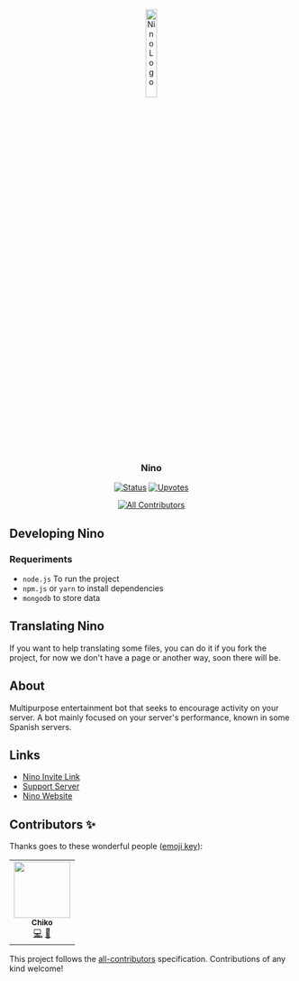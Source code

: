 <div align="center">
<img src="https://cdn.discordapp.com/attachments/956530001761673246/976512294278299680/image.png?size=4096" width="20%" alt="Nino Logo">

### Nino 

[![Status](https://top.gg/api/widget/status/887306474097881100.svg?noavatar=true)](https://top.gg/bot/887306474097881100)
[![Upvotes](https://top.gg/api/widget/upvotes/887306474097881100.svg?noavatar=true)](https://top.gg/bot/887306474097881100)
<!-- ALL-CONTRIBUTORS-BADGE:START - Do not remove or modify this section -->
[![All Contributors](https://img.shields.io/badge/all_contributors-1-orange.svg?style=flat-square)](#contributors-)
<!-- ALL-CONTRIBUTORS-BADGE:END -->

</div>

## Developing Nino
### Requeriments
 * `node.js` To run the project
 * `npm.js` or `yarn` to install dependencies 
 *  `mongodb` to store data
   
## Translating Nino
If you want to help translating some files, you can do it if you fork the project, for now we don't have a page or another way, soon there will be.

## About

Multipurpose entertainment bot that seeks to encourage activity on your server. A bot mainly focused on your 
server's performance, known in some Spanish servers.

## Links
 * [Nino Invite Link](https://inv.nino.fun)
 * [Support Server](https://dc.nino.fun)
 * [Nino Website](https://nino.fun)


## Contributors ✨

Thanks goes to these wonderful people ([emoji key](https://allcontributors.org/docs/en/emoji-key)):

<!-- ALL-CONTRIBUTORS-LIST:START - Do not remove or modify this section -->
<!-- prettier-ignore-start -->
<!-- markdownlint-disable -->
<table>
  <tr>
    <td align="center"><a href="http://chikum.me"><img src="https://avatars.githubusercontent.com/u/53100578?v=4?s=100" width="100px;" alt=""/><br /><sub><b>Chiko</b></sub></a><br /><a href="https://github.com/uSebazz/Nino/commits?author=ChikoShidori" title="Code">💻</a> <a href="https://github.com/uSebazz/Nino/issues?q=author%3AChikoShidori" title="Bug reports">🐛</a></td>
  </tr>
</table>

<!-- markdownlint-restore -->
<!-- prettier-ignore-end -->

<!-- ALL-CONTRIBUTORS-LIST:END -->

This project follows the [all-contributors](https://github.com/all-contributors/all-contributors) specification. Contributions of any kind welcome!
